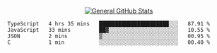 <p align="center">
  <a href="https://github.com/AndyDevv">
    <img src="https://github-readme-stats.vercel.app/api?username=AndyDevv&custom_title=General%20GitHub%20Stats&theme=aura_dark" alt="General GitHub Stats">
  </a>
</p>

<!--START_SECTION:waka-->
```text
TypeScript   4 hrs 35 mins   ██████████████████████░░░   87.91 % 
JavaScript   33 mins         ██▓░░░░░░░░░░░░░░░░░░░░░░   10.55 % 
JSON         2 mins          ▒░░░░░░░░░░░░░░░░░░░░░░░░   00.95 % 
C            1 min           ░░░░░░░░░░░░░░░░░░░░░░░░░   00.40 % 
```
<!--END_SECTION:waka-->
